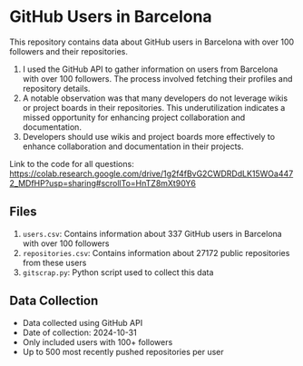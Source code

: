 # GitHub Users in Barcelona

This repository contains data about GitHub users in Barcelona with over 100 followers and their repositories.

1. I used the GitHub API to gather information on users from Barcelona with over 100 followers. The process involved fetching their profiles and repository details.
2. A notable observation was that many developers do not leverage wikis or project boards in their repositories.  This underutilization indicates a missed 
   opportunity for enhancing project collaboration and documentation.
3. Developers should use wikis and project boards more effectively to enhance collaboration and documentation in their projects.

Link to the code for all questions: https://colab.research.google.com/drive/1g2f4fBvG2CWDRDdLK15WOa4472_MDfHP?usp=sharing#scrollTo=HnTZ8mXt90Y6

## Files

1. `users.csv`: Contains information about 337 GitHub users in Barcelona with over 100 followers
2. `repositories.csv`: Contains information about 27172 public repositories from these users
3. `gitscrap.py`: Python script used to collect this data

## Data Collection

- Data collected using GitHub API
- Date of collection: 2024-10-31
- Only included users with 100+ followers
- Up to 500 most recently pushed repositories per user
